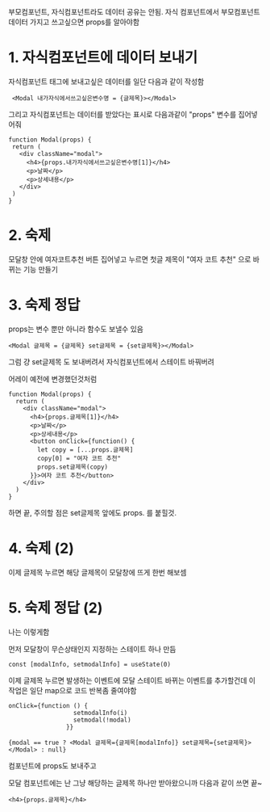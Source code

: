 부모컴포넌트, 자식컴포넌트라도 데이터 공유는 안됨.
자식 컴포넌트에서 부모컴포넌트 데이터 가지고 쓰고싶으면 props를 알아야함

# 1. 자식컴포넌트에 데이터 보내기
자식컴포넌트 태그에 보내고싶은 데이터를 일단 다음과 같이 작성함
```
 <Modal 내가자식에서쓰고싶은변수명 = {글제목}></Modal>
 ```

 그리고 자식컴포넌트는 데이터를 받았다는 표시로 다음과같이 "props" 변수를 집어넣어줘
 ```
 function Modal(props) {
  return (
    <div className="modal">
      <h4>{props.내가자식에서쓰고싶은변수명[1]}</h4>
      <p>날짜</p>
      <p>상세내용</p>
    </div>
  )
}
```
# 2. 숙제
모달창 안에 여자코트추천 버튼 집어넣고 누르면 첫글 제목이 "여자 코트 추천" 으로 바뀌는 기능 만들기

# 3. 숙제 정답
props는 변수 뿐만 아니라 함수도 보낼수 있음
```
<Modal 글제목 = {글제목} set글제목 = {set글제목}></Modal> 
```
그럼 걍 set글제목 도 보내버려서 자식컴포넌트에서 스테이트 바꿔버려

어레이 예전에 변경했던것처럼
```
function Modal(props) {
  return (
    <div className="modal">
      <h4>{props.글제목[1]}</h4>
      <p>날짜</p>
      <p>상세내용</p>
      <button onClick={function() {
        let copy = [...props.글제목]
        copy[0] = "여자 코트 추천"
        props.set글제목(copy)
      }}>여자 코트 추천</button>
    </div>
  )
}
```
하면 끝, 주의할 점은 set글제목 앞에도 props. 를 붙힐것.


# 4. 숙제 (2)
이제 글제목 누르면 해당 글제목이 모달창에 뜨게 한번 해보셈


# 5. 숙제 정답 (2)
나는 이렇게함

먼저 모달창이 무슨상태인지 지정하는 스테이트 하나 만듬
```
const [modalInfo, setmodalInfo] = useState(0)
```
이제 글제목 누르면 발생하는 이벤트에 모달 스테이트 바뀌는 이벤트를 추가할건데 이 작업은 일단 map으로 코드 반복좀 줄여야함
```
onClick={function () {
                  setmodalInfo(i)
                  setmodal(!modal)
                }}
```
```
{modal == true ? <Modal 글제목={글제목[modalInfo]} set글제목={set글제목}></Modal> : null}
```
컴포넌트에 props도 보내주고

모달 컴포넌트에는 난 그냥 해당하는 글제목 하나만 받아왔으니까 다음과 같이 쓰면 끝~
```
<h4>{props.글제목}</h4>
```
